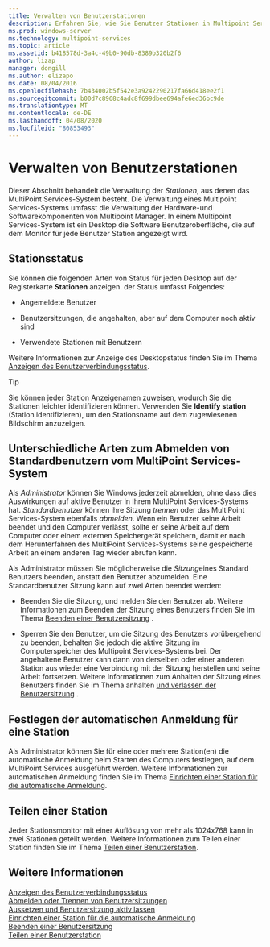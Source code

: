 ```yaml
---
title: Verwalten von Benutzerstationen
description: Erfahren Sie, wie Sie Benutzer Stationen in Multipoint Services verwalten.
ms.prod: windows-server
ms.technology: multipoint-services
ms.topic: article
ms.assetid: b418578d-3a4c-49b0-90db-8389b320b2f6
author: lizap
manager: dongill
ms.author: elizapo
ms.date: 08/04/2016
ms.openlocfilehash: 7b434002b5f542e3a9242290217fa66d418ee2f1
ms.sourcegitcommit: b00d7c8968c4adc8f699dbee694afe6ed36bc9de
ms.translationtype: MT
ms.contentlocale: de-DE
ms.lasthandoff: 04/08/2020
ms.locfileid: "80853493"
---
```

# <a name="manage-user-stations"></a>Verwalten von Benutzerstationen
Dieser Abschnitt behandelt die Verwaltung der *Stationen*, aus denen das MultiPoint Services-System besteht. Die Verwaltung eines Multipoint Services-Systems umfasst die Verwaltung der Hardware-und Softwarekomponenten von Multipoint Manager. In einem Multipoint Services-System ist ein Desktop die Software Benutzeroberfläche, die auf dem Monitor für jede Benutzer Station angezeigt wird.  
  
## <a name="station-status"></a>Stationsstatus  
Sie können die folgenden Arten von Status für jeden Desktop auf der Registerkarte **Stationen** anzeigen. der Status umfasst Folgendes:  
  
-   Angemeldete Benutzer  
  
-   Benutzersitzungen, die angehalten, aber auf dem Computer noch aktiv sind  
  
-   Verwendete Stationen mit Benutzern  
  
Weitere Informationen zur Anzeige des Desktopstatus finden Sie im Thema [Anzeigen des Benutzerverbindungsstatus](View-User-Connection-Status.md).  

>[!TIP] 
> Sie können jeder Station Anzeigenamen zuweisen, wodurch Sie die Stationen leichter identifizieren können. Verwenden Sie **Identify station** (Station identifizieren), um den Stationsname auf dem zugewiesenen Bildschirm anzuzeigen.
  
## <a name="different-ways-to-log-standard-users-off-of-the-multipoint-services-system"></a>Unterschiedliche Arten zum Abmelden von Standardbenutzern vom MultiPoint Services-System  
Als *Administrator* können Sie Windows jederzeit abmelden, ohne dass dies Auswirkungen auf aktive Benutzer in Ihrem MultiPoint Services-Systems hat. *Standardbenutzer* können ihre Sitzung *trennen* oder das MultiPoint Services-System ebenfalls *abmelden*. Wenn ein Benutzer seine Arbeit beendet und den Computer verlässt, sollte er seine Arbeit auf dem Computer oder einem externen Speichergerät speichern, damit er nach dem Herunterfahren des MultiPoint Services-Systems seine gespeicherte Arbeit an einem anderen Tag wieder abrufen kann.  
  
Als Administrator müssen Sie möglicherweise die *Sitzung*eines Standard Benutzers beenden, anstatt den Benutzer abzumelden. Eine Standardbenutzer Sitzung kann auf zwei Arten beendet werden:  
  
-   Beenden Sie die Sitzung, und melden Sie den Benutzer ab. Weitere Informationen zum Beenden der Sitzung eines Benutzers finden Sie im Thema [Beenden einer Benutzersitzung](End-a-User-Session.md) .  
  
-   Sperren Sie den Benutzer, um die Sitzung des Benutzers vorübergehend zu beenden, behalten Sie jedoch die aktive Sitzung im Computerspeicher des Multipoint Services-Systems bei. Der angehaltene Benutzer kann dann von derselben oder einer anderen Station aus wieder eine Verbindung mit der Sitzung herstellen und seine Arbeit fortsetzen. Weitere Informationen zum Anhalten der Sitzung eines Benutzers finden Sie im Thema anhalten [und verlassen der Benutzersitzung](Suspend-and-Leave-User-Session-Active.md) .  
  
## <a name="set-a-station-to-automatically-log-on"></a>Festlegen der automatischen Anmeldung für eine Station  
Als Administrator können Sie für eine oder mehrere Station(en) die automatische Anmeldung beim Starten des Computers festlegen, auf dem MultiPoint Services ausgeführt werden. Weitere Informationen zur automatischen Anmeldung finden Sie im Thema [Einrichten einer Station für die automatische Anmeldung](Set-up-a-Station-for-Automatic-Logon.md).  
  
## <a name="split-a-station"></a>Teilen einer Station  
Jeder Stationsmonitor mit einer Auflösung von mehr als 1024x768 kann in zwei Stationen geteilt werden. Weitere Informationen zum Teilen einer Station finden Sie im Thema [Teilen einer Benutzerstation](Split-a-User-Station.md).  
  
## <a name="see-also"></a>Weitere Informationen  
[Anzeigen des Benutzerverbindungsstatus](View-User-Connection-Status.md)  
[Abmelden oder Trennen von Benutzersitzungen](Log-off-or-Disconnect-User-Sessions.md)  
[Aussetzen und Benutzersitzung aktiv lassen](Suspend-and-Leave-User-Session-Active.md)  
[Einrichten einer Station für die automatische Anmeldung](Set-up-a-Station-for-Automatic-Logon.md)  
[Beenden einer Benutzersitzung](End-a-User-Session.md)  
[Teilen einer Benutzerstation](Split-a-User-Station.md)